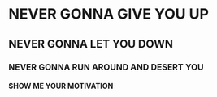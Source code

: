 # NEVER GONNA GIVE YOU UP
## NEVER GONNA LET YOU DOWN
### NEVER GONNA RUN AROUND AND DESERT YOU
#### SHOW ME YOUR MOTIVATION
